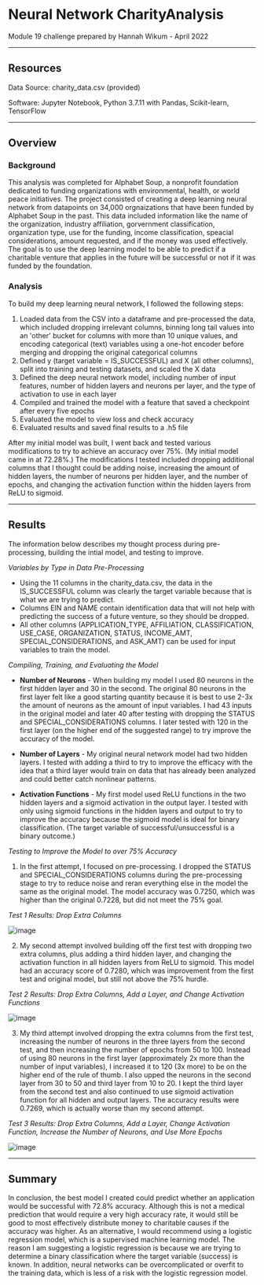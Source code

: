# Neural Network CharityAnalysis
Module 19 challenge prepared by Hannah Wikum - April 2022
___
## Resources
Data Source: charity_data.csv (provided)

Software: Jupyter Notebook, Python 3.7.11 with Pandas, Scikit-learn, TensorFlow

___
## Overview
### Background
This analysis was completed for Alphabet Soup, a nonprofit foundation dedicated to funding organizations with environmental, health, or world peace initiatives. The project consisted of creating a deep learning neural network from datapoints on 34,000 orgnaizations that have been funded by Alphabet Soup in the past. This data included information like the name of the organization, industry affiliation, gorvernment classification, organization type, use for the funding, income classification, speacial considerations, amount requested, and if the money was used effectively. The goal is to use the deep learning model to be able to predict if a charitable venture that applies in the future will be successful or not if it was funded by the foundation.

### Analysis
To build my deep learning neural network, I followed the following steps:
  1. Loaded data from the CSV into a dataframe and pre-processed the data, which included dropping irrelevant columns, binning long tail values into an 'other' bucket for columns with more than 10 unique values, and encoding categorical (text) variables using a one-hot encoder before merging and dropping the original categorical columns
  2. Defined y (target variable = IS_SUCCESSFUL) and X (all other columns), split into training and testing datasets, and scaled the X data
  3. Defined the deep neural network model, including number of input features, number of hidden layers and neurons per layer, and the type of activation to use in each layer
  4. Compiled and trained the model with a feature that saved a checkpoint after every five epochs
  5. Evaluated the model to view loss and check accuracy
  6. Evaluated results and saved final results to a .h5 file

After my initial model was built, I went back and tested various modifications to try to achieve an accuracy over 75%. (My initial model came in at 72.28%.) The modifications I tested included dropping additional columns that I thought could be adding noise, increasing the amount of hidden layers, the number of neurons per hidden layer, and the number of epochs, and changing the activation function within the hidden layers from ReLU to sigmoid.
___
## Results
The information below describes my thought process during pre-processing, building the intial model, and testing to improve.

_Variables by Type in Data Pre-Processing_
 * Using the 11 columns in the charity_data.csv, the data in the IS_SUCCESSFUL column was clearly the target variable because that is what we are trying to predict. 
 * Columns EIN and NAME contain identification data that will not help with predicting the success of a future venture, so they should be dropped.
 * All other columns (APPLICATION_TYPE, AFFILIATION, CLASSIFICATION, USE_CASE, ORGANIZATION, STATUS, INCOME_AMT, SPECIAL_CONSIDERATIONS, and ASK_AMT) can be used for input variables to train the model.

_Compiling, Training, and Evaluating the Model_
 * **Number of Neurons** - When building my model I used 80 neurons in the first hidden layer and 30 in the second. The original 80 neurons in the first layer felt like a good starting quantity because it is best to use 2-3x the amount of neurons as the amount of input variables. I had 43 inputs in the original model and later 40 after testing with dropping the STATUS and SPECIAL_CONSIDERATIONS columns. I later tested with 120 in the first layer (on the higher end of the suggested range) to try improve the accuracy of the model.

 * **Number of Layers** - My original neural network model had two hidden layers. I tested with adding a third to try to improve the efficacy with the idea that a third layer would train on data that has already been analyzed and could better catch nonlinear patterns.
 
 * **Activation Functions** - My first model used ReLU functions in the two hidden layers and a sigmoid activation in the output layer. I tested with only using sigmoid functions in the hidden layers and output to try to improve the accuracy because the sigmoid model is ideal for binary classification. (The target variable of successful/unsuccessful is a binary outcome.)

_Testing to Improve the Model to over 75% Accuracy_

 1. In the first attempt, I focused on pre-processing. I dropped the STATUS and SPECIAL_CONSIDERATIONS columns during the pre-processing stage to try to reduce noise and reran everything else in the model the same as the original model. The model accuracy was 0.7250, which was higher than the original 0.7228, but did not meet the 75% goal.

  _Test 1 Results: Drop Extra Columns_
  
  ![image](https://user-images.githubusercontent.com/93058069/164945544-2e1d850b-aac2-4bab-9e83-beacf2ea3b54.png)
  
 2. My second attempt involved building off the first test with dropping two extra columns, plus adding a third hidden layer, and changing the activation function in all hidden layers from ReLU to sigmoid. This model had an accuracy score of 0.7280, which was improvement from the first test and original model, but still not above the 75% hurdle.

  _Test 2 Results: Drop Extra Columns, Add a Layer, and Change Activation Functions_

  ![image](https://user-images.githubusercontent.com/93058069/164945699-bd52890c-f9b5-41e8-aaaa-f5582eba1883.png)

 3. My third attempt involved dropping the extra columns from the first test, increasing the number of neurons in the three layers from the second test, and then increasing the number of epochs from 50 to 100. Instead of using 80 neurons in the first layer (approximately 2x more than the number of input variables), I increased it to 120 (3x more) to be on the higher end of the rule of thumb. I also upped the neurons in the second layer from 30 to 50 and third layer from 10 to 20. I kept the third layer from the second test and also continued to use sigmoid activation function for all hidden and output layers. The accuracy results were 0.7269, which is actually worse than my second attempt.

  _Test 3 Results: Drop Extra Columns, Add a Layer, Change Activation Function, Increase the Number of Neurons, and Use More Epochs_
 
  ![image](https://user-images.githubusercontent.com/93058069/164946031-080f15a9-d692-470b-a01d-6e48dcf819eb.png)

___
## Summary
In conclusion, the best model I created could predict whether an application would be successful with 72.8% accuracy. Although this is not a medical prediction that would require a very high accuracy rate, it would still be good to most effectively distribute money to charitable causes if the accuracy was higher. As an alternative, I would recommend using a logistic regression model, which is a supervised machine learning model. The reason I am suggesting a logistic regression is because we are trying to determine a binary classification where the target variable (success) is known. In addition, neural networks can be overcomplicated or overfit to the training data, which is less of a risk with the logistic regression model.
